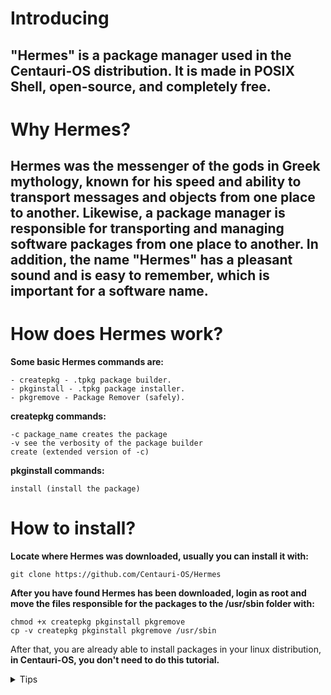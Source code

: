 # **Introducing**
## "Hermes" is a package manager used in the Centauri-OS distribution. It is made in POSIX Shell, open-source, and completely free.
# **Why Hermes?**
## Hermes was the messenger of the gods in Greek mythology, known for his speed and ability to transport messages and objects from one place to another. Likewise, a package manager is responsible for transporting and managing software packages from one place to another. In addition, the name "Hermes" has a pleasant sound and is easy to remember, which is important for a software name.
# **How does Hermes work?**
**Some basic Hermes commands are:**
```
- createpkg - .tpkg package builder.
- pkginstall - .tpkg package installer.
- pkgremove - Package Remover (safely).
```
**createpkg commands:**
```
-c package_name creates the package
-v see the verbosity of the package builder
create (extended version of -c)
```
**pkginstall commands:**
```
install (install the package)
```
# How to install?
**Locate where Hermes was downloaded, usually you can install it with:**
```
git clone https://github.com/Centauri-OS/Hermes
```
**After you have found Hermes has been downloaded, login as root and move the files responsible for the packages to the /usr/sbin folder with:**
```
chmod +x createpkg pkginstall pkgremove
cp -v createpkg pkginstall pkgremove /usr/sbin
```
After that, you are already able to install packages in your linux distribution, **in Centauri-OS, you don't need to do this tutorial.**
<details>
<summary>Tips</summary>
To create, install and remove packages you will normally be asked for root access.
</details>
